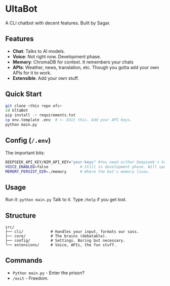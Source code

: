 # UltaBot

A CLI chatbot with decent features. Built by Sagar.

## Features

-   **Chat**: Talks to AI models.
-   **Voice**: Not right now. Development phase.
-   **Memory**: ChromaDB for context. It remembers your chats
-   **APIs**: Weather, news, translation, etc. Though you gotta add your own APIs for it to work.
-   **Extensible**: Add your own stuff.

## Quick Start

```bash
git clone <this repo ofc>
cd UltaBot
pip install -r requirements.txt
cp env.template .env  # <- Edit this. Add your API keys.
python main.py
```

## Config (`/.env`)

The important bits:
```bash
DEEPSEEK_API_KEY/NIM_API_KEY="your-keys" #You need either Deepseek's keys or NVIDIA NIM's api key, if you don't have either of them... well, enjoy the pre-generated messages.
VOICE_ENABLED=false              # Still in development phase. Will update later... for sure. really,
MEMORY_PERSIST_DIR=./memory      # Where the bot's memory lives.
```

## Usage

Run it: `python main.py`
Talk to it. Type `/help` if you get lost. 

## Structure

```
src/
├── cli/            # Handles your input, formats our sass.
├── core/           # The brains (debatable).
├── config/         # Settings. Boring but necessary.
└── extensions/     # Voice, APIs, the fun stuff.
```

## Commands
-   `Python main.py` - Enter the prison?
-   `/exit` - Freedom.
